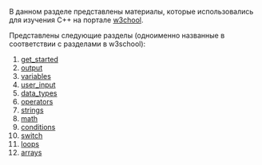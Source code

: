 В данном разделе представлены материалы, которые использовались для изучения C++ на портале <a href="https://www.w3schools.com/cpp/default.asp">w3chool</a>.

Представлены следующие разделы (одноименно названные в соответствии с разделами в w3school):
1. [get_started](./1_get_started.cpp)
2. [output](./2_output.cpp)
3. [variables](./3_variables.cpp)
4. [user_input](./4_user_input.cpp)
5. [data_types](./5_data_types.cpp)
6. [operators](./6_operators.cpp)
7. [strings](./7_strings.cpp)
8. [math](./8_math.cpp)
9. [conditions](./9_conditions.cpp)
10. [switch](./10_switch.cpp)
11. [loops](./11_loops.cpp)
12. [arrays](./12_arrays.cpp)